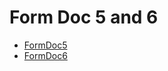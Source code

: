 # Form Doc 5 and 6
  - [FormDoc5](/entities/basic-forms-5-6/FormDoc5.md)
  - [FormDoc6](/entities/basic-forms-5-6/FormDoc6.md)
